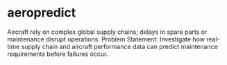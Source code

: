 # aeropredict
Aircraft rely on complex global supply chains; delays in spare parts or maintenance disrupt operations. Problem Statement: Investigate how real-time supply chain and aircraft performance data can predict maintenance requirements before failures occur. 
